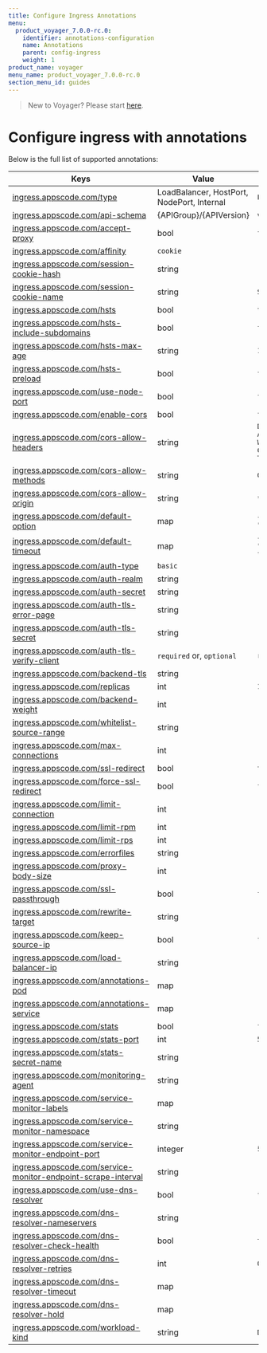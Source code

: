 ```yaml
---
title: Configure Ingress Annotations
menu:
  product_voyager_7.0.0-rc.0:
    identifier: annotations-configuration
    name: Annotations
    parent: config-ingress
    weight: 1
product_name: voyager
menu_name: product_voyager_7.0.0-rc.0
section_menu_id: guides
---
```

> New to Voyager? Please start [here](/products/voyager/7.0.0-rc.0/concepts/overview).

# Configure ingress with annotations

Below is the full list of supported annotations:

|  Keys  |   Value   |  Default |
|--------|-----------|----------|
| [ingress.appscode.com/type](/products/voyager/7.0.0-rc.0/concepts/README) | LoadBalancer, HostPort, NodePort, Internal | `LoadBalancer` |
| [ingress.appscode.com/api-schema](/products/voyager/7.0.0-rc.0/concepts/overview) | {APIGroup}/{APIVersion} | `voyager.appscode.com/v1beta1` |
| [ingress.appscode.com/accept-proxy](/products/voyager/7.0.0-rc.0/guides/ingress/configuration/accept-proxy) | bool | `false` |
| [ingress.appscode.com/affinity](/products/voyager/7.0.0-rc.0/guides/ingress/http/sticky-session) | `cookie` | |
| [ingress.appscode.com/session-cookie-hash](/products/voyager/7.0.0-rc.0/guides/ingress/http/sticky-session) | string | |
| [ingress.appscode.com/session-cookie-name](/products/voyager/7.0.0-rc.0/guides/ingress/http/sticky-session) | string | `SERVERID` |
| [ingress.appscode.com/hsts](/products/voyager/7.0.0-rc.0/guides/ingress/http/hsts) | bool | `true` |
| [ingress.appscode.com/hsts-include-subdomains](/products/voyager/7.0.0-rc.0/guides/ingress/http/hsts) | bool | `false` |
| [ingress.appscode.com/hsts-max-age](/products/voyager/7.0.0-rc.0/guides/ingress/http/hsts) | string | `15768000` |
| [ingress.appscode.com/hsts-preload](/products/voyager/7.0.0-rc.0/guides/ingress/http/hsts) | bool | `false` |
| [ingress.appscode.com/use-node-port](/products/voyager/7.0.0-rc.0/concepts/ingress-types/nodeport) | bool | `false` |
| [ingress.appscode.com/enable-cors](/products/voyager/7.0.0-rc.0/guides/ingress/http/cors) | bool | `false` |
| [ingress.appscode.com/cors-allow-headers](/products/voyager/7.0.0-rc.0/guides/ingress/http/cors) | string | `DNT,X-CustomHeader,Keep-Alive,User-Agent,X-Requested-With,If-Modified-Since,Cache-Control,Content-Type,Authorization` |
| [ingress.appscode.com/cors-allow-methods](/products/voyager/7.0.0-rc.0/guides/ingress/http/cors) | string | `GET,PUT,POST,DELETE,PATCH,OPTIONS` |
| [ingress.appscode.com/cors-allow-origin](/products/voyager/7.0.0-rc.0/guides/ingress/http/cors) | string | `*` |
| [ingress.appscode.com/default-option](/products/voyager/7.0.0-rc.0/guides/ingress/configuration/default-options) | map | `{"http-server-close": "true", "dontlognull": "true"}` |
| [ingress.appscode.com/default-timeout](/products/voyager/7.0.0-rc.0/guides/ingress/configuration/default-timeouts) | map | `{"connect": "50s", "server": "50s", "client": "50s", "client-fin": "50s", "tunnel": "50s"}` |
| [ingress.appscode.com/auth-type](/products/voyager/7.0.0-rc.0/guides/ingress/security/basic-auth) | `basic` | |
| [ingress.appscode.com/auth-realm](/products/voyager/7.0.0-rc.0/guides/ingress/security/basic-auth) | string | |
| [ingress.appscode.com/auth-secret](/products/voyager/7.0.0-rc.0/guides/ingress/security/basic-auth) | string | |
| [ingress.appscode.com/auth-tls-error-page](/products/voyager/7.0.0-rc.0/guides/ingress/security/tls-auth) | string | |
| [ingress.appscode.com/auth-tls-secret](/products/voyager/7.0.0-rc.0/guides/ingress/security/tls-auth) | string | |
| [ingress.appscode.com/auth-tls-verify-client](/products/voyager/7.0.0-rc.0/guides/ingress/security/tls-auth) | `required` or, `optional` | `required` |
| [ingress.appscode.com/backend-tls](/products/voyager/7.0.0-rc.0/guides/ingress/tls/backend-tls) | string | |
| [ingress.appscode.com/replicas](/products/voyager/7.0.0-rc.0/guides/ingress/scaling) | int | `1` |
| [ingress.appscode.com/backend-weight](/products/voyager/7.0.0-rc.0/guides/ingress/http/blue-green-deployment) | int | |
| [ingress.appscode.com/whitelist-source-range](/products/voyager/7.0.0-rc.0/guides/ingress/configuration/whitelist) | string | |
| [ingress.appscode.com/max-connections](/products/voyager/7.0.0-rc.0/guides/ingress/configuration/max-connections) | int | |
| [ingress.appscode.com/ssl-redirect](/products/voyager/7.0.0-rc.0/guides/ingress/configuration/ssl-redirect) | bool | `true` |
| [ingress.appscode.com/force-ssl-redirect](/products/voyager/7.0.0-rc.0/guides/ingress/configuration/ssl-redirect) | bool | `false` |
| [ingress.appscode.com/limit-connection](/products/voyager/7.0.0-rc.0/guides/ingress/configuration/rate-limit) | int | |
| [ingress.appscode.com/limit-rpm](/products/voyager/7.0.0-rc.0/guides/ingress/configuration/rate-limit) | int | |
| [ingress.appscode.com/limit-rps](/products/voyager/7.0.0-rc.0/guides/ingress/configuration/rate-limit) | int | |
| [ingress.appscode.com/errorfiles](/products/voyager/7.0.0-rc.0/guides/ingress/configuration/error-files) | string | |
| [ingress.appscode.com/proxy-body-size](/products/voyager/7.0.0-rc.0/guides/ingress/configuration/body-size) | int | |
| [ingress.appscode.com/ssl-passthrough](/products/voyager/7.0.0-rc.0/guides/ingress/configuration/ssl-passthrough) | bool | `false` |
| [ingress.appscode.com/rewrite-target](/products/voyager/7.0.0-rc.0/guides/ingress/configuration/rewrite-target) | string | |
| [ingress.appscode.com/keep-source-ip](/products/voyager/7.0.0-rc.0/guides/ingress/configuration/keep-source-ip) | bool | `false` |
| [ingress.appscode.com/load-balancer-ip](/products/voyager/7.0.0-rc.0/guides/ingress/configuration/loadbalancer-ip) | string | |
| [ingress.appscode.com/annotations-pod](/products/voyager/7.0.0-rc.0/guides/ingress/configuration/pod-annotations) | map | |
| [ingress.appscode.com/annotations-service](/products/voyager/7.0.0-rc.0/guides/ingress/configuration/service-annotations) | map | |
| [ingress.appscode.com/stats](/products/voyager/7.0.0-rc.0/guides/ingress/monitoring/haproxy-stats) | bool | `false` |
| [ingress.appscode.com/stats-port](/products/voyager/7.0.0-rc.0/guides/ingress/monitoring/haproxy-stats) | int | `56789` |
| [ingress.appscode.com/stats-secret-name](/products/voyager/7.0.0-rc.0/guides/ingress/monitoring/haproxy-stats) | string | |
| [ingress.appscode.com/monitoring-agent](/products/voyager/7.0.0-rc.0/guides/ingress/monitoring/using-coreos-prometheus-operator) | string  |         |
| [ingress.appscode.com/service-monitor-labels](/products/voyager/7.0.0-rc.0/guides/ingress/monitoring/using-coreos-prometheus-operator) | map     |         |
| [ingress.appscode.com/service-monitor-namespace](/products/voyager/7.0.0-rc.0/guides/ingress/monitoring/using-coreos-prometheus-operator) | string  |         |
| [ingress.appscode.com/service-monitor-endpoint-port](/products/voyager/7.0.0-rc.0/guides/ingress/monitoring/using-coreos-prometheus-operator) | integer | 56790   |
| [ingress.appscode.com/service-monitor-endpoint-scrape-interval](/products/voyager/7.0.0-rc.0/guides/ingress/monitoring/using-coreos-prometheus-operator) | string  |         |
| [ingress.appscode.com/use-dns-resolver](/products/voyager/7.0.0-rc.0/guides/ingress/http/external-svc#using-external-domain) | bool | `false` |
| [ingress.appscode.com/dns-resolver-nameservers](/products/voyager/7.0.0-rc.0/guides/ingress/http/external-svc#using-external-domain) | string | |
| [ingress.appscode.com/dns-resolver-check-health](/products/voyager/7.0.0-rc.0/guides/ingress/http/external-svc#using-external-domain) | bool | `true` |
| [ingress.appscode.com/dns-resolver-retries](/products/voyager/7.0.0-rc.0/guides/ingress/http/external-svc#using-external-domain) | int | `0` |
| [ingress.appscode.com/dns-resolver-timeout](/products/voyager/7.0.0-rc.0/guides/ingress/http/external-svc#using-external-domain) | map | |
| [ingress.appscode.com/dns-resolver-hold](/products/voyager/7.0.0-rc.0/guides/ingress/http/external-svc#using-external-domain) | map | |
| [ingress.appscode.com/workload-kind](/products/voyager/7.0.0-rc.0/guides/ingress/pod-placement#choosing-workload-kind) | string | `Deployment` |
